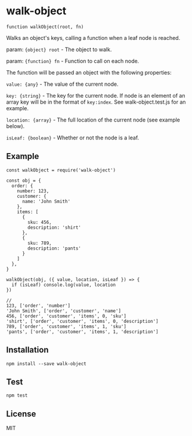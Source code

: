 # walk-object
`function walkObject(root, fn)`

Walks an object's keys, calling a function when a leaf node is reached.

param: `{object} root` - The object to walk.

param: `{function} fn` - Function to call on each node.

The function will be passed an object with the following properties:

`value: {any}` - The value of the current node.

`key: {string}` - The key for the current node. If node is an element of an array key will be in the format of `key:index`. See walk-object.test.js for an example.

`location: {array}` - The full location of the current node (see example below).

`isLeaf: {boolean}` - Whether or not the node is a leaf.

## Example
```
const walkObject = require('walk-object')

const obj = {
  order: {
    number: 123,
    customer: {
      name: 'John Smith'
    },
    items: [
      {
        sku: 456,
        description: 'shirt'
      },
      {
        sku: 789,
        description: 'pants'
      }
    ]
  },
}

walkObject(obj, ({ value, location, isLeaf }) => {
  if (isLeaf) console.log(value, location
})

//
123, ['order', 'number']
'John Smith', ['order', 'customer', 'name']
456, ['order', 'customer', 'items', 0, 'sku']
'shirt', ['order', 'customer', 'items', 0, 'description']
789, ['order', 'customer', 'items', 1, 'sku']
'pants', ['order', 'customer', 'items', 1, 'description']
```

## Installation
```
npm install --save walk-object
```

## Test
```
npm test
```

## License
MIT
